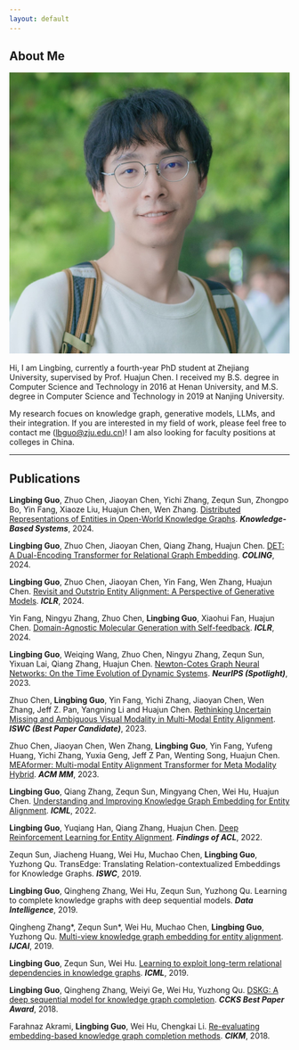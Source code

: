 ```yaml
---
layout: default
---
```


## About Me

<img class="profile-picture" src="photo.jpg">

Hi, I am Lingbing, currently a fourth-year PhD student at Zhejiang University, supervised by Prof. Huajun Chen. I received my B.S. degree in
Computer Science and Technology in 2016 at Henan University, and M.S. degree in Computer Science and Technology in 2019 at Nanjing University.

My research focues on knowledge graph, generative models, LLMs, and their integration. If you are interested in my field of work, please feel free to contact me (lbguo@zju.edu.cn)! I am also looking for faculty positions at colleges in China.

---

## Publications

**Lingbing Guo**, Zhuo Chen, Jiaoyan Chen, Yichi Zhang, Zequn Sun, Zhongpo Bo, Yin Fang, Xiaoze Liu, Huajun Chen, Wen Zhang. [Distributed Representations of Entities in Open-World Knowledge Graphs](https://www.sciencedirect.com/science/article/pii/S095070512400217X). ***Knowledge-Based Systems***, 2024.

**Lingbing Guo**, Zhuo Chen, Jiaoyan Chen, Qiang Zhang, Huajun Chen. [DET: A Dual-Encoding Transformer for Relational Graph Embedding](https://arxiv.org/abs/2202.10581). ***COLING***, 2024.

**Lingbing Guo**, Zhuo Chen, Jiaoyan Chen, Yin Fang, Wen Zhang, Huajun Chen. [Revisit and Outstrip Entity Alignment: A Perspective of Generative Models](https://arxiv.org/abs/2305.14651). ***ICLR***, 2024.

Yin Fang, Ningyu Zhang, Zhuo Chen, **Lingbing Guo**, Xiaohui Fan, Huajun Chen. [Domain-Agnostic Molecular Generation with Self-feedback](https://arxiv.org/abs/2301.11259). ***ICLR***, 2024.

**Lingbing Guo**, Weiqing Wang, Zhuo Chen, Ningyu Zhang, Zequn Sun, Yixuan Lai, Qiang Zhang, Huajun Chen. [Newton-Cotes Graph Neural Networks: On the Time Evolution of Dynamic Systems](https://arxiv.org/abs/2305.14642). ***NeurIPS (Spotlight)***, 2023.

Zhuo Chen, **Lingbing Guo**, Yin Fang, Yichi Zhang, Jiaoyan Chen, Wen Zhang, Jeff Z. Pan, Yangning Li and Huajun Chen. [Rethinking Uncertain Missing and Ambiguous Visual Modality in Multi-Modal Entity Alignment](https://arxiv.org/abs/2307.16210). ***ISWC (Best Paper Candidate)***, 2023.

Zhuo Chen, Jiaoyan Chen, Wen Zhang, **Lingbing Guo**, Yin Fang, Yufeng Huang, Yichi Zhang, Yuxia Geng, Jeff Z Pan, Wenting Song, Huajun Chen. [MEAformer: Multi-modal Entity Alignment Transformer for Meta Modality Hybrid](https://arxiv.org/abs/2212.14454). ***ACM MM***, 2023.

**Lingbing Guo**, Qiang Zhang, Zequn Sun, Mingyang Chen, Wei Hu, Huajun Chen. [Understanding and Improving Knowledge Graph Embedding for Entity Alignment](https://proceedings.mlr.press/v162/guo22i.html). ***ICML***, 2022.

**Lingbing Guo**, Yuqiang Han, Qiang Zhang, Huajun Chen. [Deep Reinforcement Learning for Entity Alignment](https://openreview.net/pdf?id=CRBzhRdkycU). ***Findings of ACL***, 2022.

Zequn Sun, Jiacheng Huang, Wei Hu, Muchao Chen, **Lingbing Guo**, Yuzhong Qu. TransEdge: Translating Relation-contextualized Embeddings for Knowledge Graphs. ***ISWC***, 2019.

**Lingbing Guo**, Qingheng Zhang, Wei Hu, Zequn Sun, Yuzhong Qu. Learning to complete knowledge graphs with deep sequential models. ***Data Intelligence***, 2019.

Qingheng Zhang*, Zequn Sun*, Wei Hu, Muchao Chen, **Lingbing Guo**, Yuzhong Qu. [Multi-view knowledge graph embedding for entity alignment](https://arxiv.org/abs/1906.02390). ***IJCAI***, 2019.

**Lingbing Guo**, Zequn Sun, Wei Hu. [Learning to exploit long-term relational dependencies in knowledge graphs](https://arxiv.org/abs/1905.04914). ***ICML***, 2019.

**Lingbing Guo**, Qingheng Zhang, Weiyi Ge, Wei Hu, Yuzhong Qu. [DSKG: A deep sequential model for knowledge graph completion](https://arxiv.org/abs/1810.12582). ***CCKS Best Paper Award***, 2018.

Farahnaz Akrami, **Lingbing Guo**, Wei Hu, Chengkai Li. [Re-evaluating embedding-based knowledge graph completion methods](http://ranger.uta.edu/~cli/pubs/2018/kgcompletion-cikm18short-akrami.pdf). ***CIKM***, 2018.





